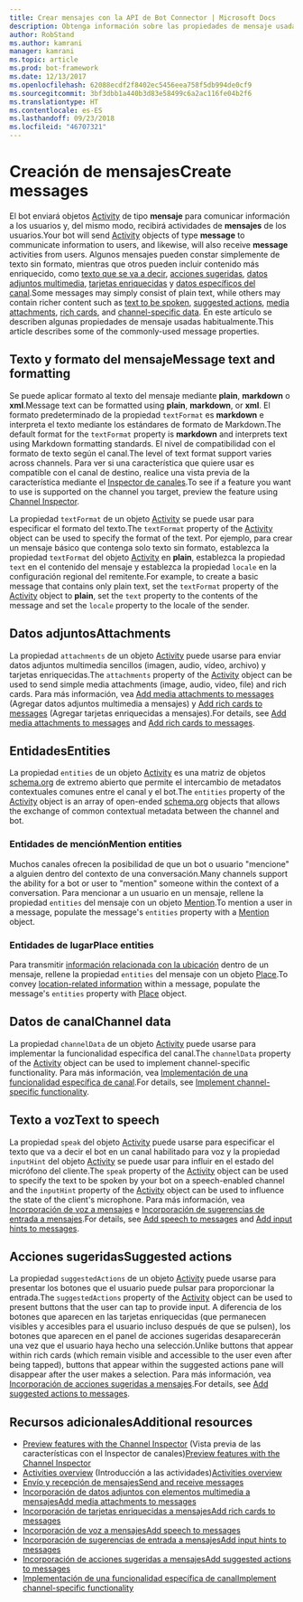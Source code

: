 ```yaml
---
title: Crear mensajes con la API de Bot Connector | Microsoft Docs
description: Obtenga información sobre las propiedades de mensaje usadas habitualmente en la API de Bot Connector.
author: RobStand
ms.author: kamrani
manager: kamrani
ms.topic: article
ms.prod: bot-framework
ms.date: 12/13/2017
ms.openlocfilehash: 62088ecdf2f8402ec5456eea758f5db994de0cf9
ms.sourcegitcommit: 3bf3dbb1a440b3d83e58499c6a2ac116fe04b2f6
ms.translationtype: HT
ms.contentlocale: es-ES
ms.lasthandoff: 09/23/2018
ms.locfileid: "46707321"
---
```

# <a name="create-messages"></a><span data-ttu-id="0a402-103">Creación de mensajes</span><span class="sxs-lookup"><span data-stu-id="0a402-103">Create messages</span></span>

<span data-ttu-id="0a402-104">El bot enviará objetos [Activity][Activity] de tipo **mensaje** para comunicar información a los usuarios y, del mismo modo, recibirá actividades de **mensajes** de los usuarios.</span><span class="sxs-lookup"><span data-stu-id="0a402-104">Your bot will send [Activity][Activity] objects of type **message** to communicate information to users, and likewise, will also receive **message** activities from users.</span></span> <span data-ttu-id="0a402-105">Algunos mensajes pueden constar simplemente de texto sin formato, mientras que otros pueden incluir contenido más enriquecido, como [texto que se va a decir](bot-framework-rest-connector-text-to-speech.md), [acciones sugeridas](bot-framework-rest-connector-add-suggested-actions.md), [datos adjuntos multimedia](bot-framework-rest-connector-add-media-attachments.md), [tarjetas enriquecidas](bot-framework-rest-connector-add-rich-cards.md) y [datos específicos del canal](bot-framework-rest-connector-channeldata.md).</span><span class="sxs-lookup"><span data-stu-id="0a402-105">Some messages may simply consist of plain text, while others may contain richer content such as [text to be spoken](bot-framework-rest-connector-text-to-speech.md), [suggested actions](bot-framework-rest-connector-add-suggested-actions.md), [media attachments](bot-framework-rest-connector-add-media-attachments.md), [rich cards](bot-framework-rest-connector-add-rich-cards.md), and [channel-specific data](bot-framework-rest-connector-channeldata.md).</span></span> <span data-ttu-id="0a402-106">En este artículo se describen algunas propiedades de mensaje usadas habitualmente.</span><span class="sxs-lookup"><span data-stu-id="0a402-106">This article describes some of the commonly-used message properties.</span></span>

## <a name="message-text-and-formatting"></a><span data-ttu-id="0a402-107">Texto y formato del mensaje</span><span class="sxs-lookup"><span data-stu-id="0a402-107">Message text and formatting</span></span>

<span data-ttu-id="0a402-108">Se puede aplicar formato al texto del mensaje mediante **plain**, **markdown** o **xml**.</span><span class="sxs-lookup"><span data-stu-id="0a402-108">Message text can be formatted using **plain**, **markdown**, or **xml**.</span></span> <span data-ttu-id="0a402-109">El formato predeterminado de la propiedad `textFormat` es **markdown** e interpreta el texto mediante los estándares de formato de Markdown.</span><span class="sxs-lookup"><span data-stu-id="0a402-109">The default format for the `textFormat` property is **markdown** and interprets text using Markdown formatting standards.</span></span> <span data-ttu-id="0a402-110">El nivel de compatibilidad con el formato de texto según el canal.</span><span class="sxs-lookup"><span data-stu-id="0a402-110">The level of text format support varies across channels.</span></span> <span data-ttu-id="0a402-111">Para ver si una característica que quiere usar es compatible con el canal de destino, realice una vista previa de la característica mediante el [Inspector de canales][ChannelInspector].</span><span class="sxs-lookup"><span data-stu-id="0a402-111">To see if a feature you want to use is supported on the channel you target, preview the feature using [Channel Inspector][ChannelInspector].</span></span> 

<span data-ttu-id="0a402-112">La propiedad `textFormat` de un objeto [Activity][Activity] se puede usar para especificar el formato del texto.</span><span class="sxs-lookup"><span data-stu-id="0a402-112">The `textFormat` property of the [Activity][Activity] object can be used to specify the format of the text.</span></span> <span data-ttu-id="0a402-113">Por ejemplo, para crear un mensaje básico que contenga solo texto sin formato, establezca la propiedad `textFormat` del objeto [Activity][Activity] en **plain**, establezca la propiedad `text` en el contenido del mensaje y establezca la propiedad `locale` en la configuración regional del remitente.</span><span class="sxs-lookup"><span data-stu-id="0a402-113">For example, to create a basic message that contains only plain text, set the `textFormat` property of the [Activity][Activity] object to **plain**, set the `text` property to the contents of the message and set the `locale` property to the locale of the sender.</span></span> 

## <a name="attachments"></a><span data-ttu-id="0a402-114">Datos adjuntos</span><span class="sxs-lookup"><span data-stu-id="0a402-114">Attachments</span></span>

<span data-ttu-id="0a402-115">La propiedad `attachments` de un objeto [Activity][Activity] puede usarse para enviar datos adjuntos multimedia sencillos (imagen, audio, vídeo, archivo) y tarjetas enriquecidas.</span><span class="sxs-lookup"><span data-stu-id="0a402-115">The `attachments` property of the [Activity][Activity] object can be used to send simple media attachments (image, audio, video, file) and rich cards.</span></span> <span data-ttu-id="0a402-116">Para más información, vea [Add media attachments to messages](bot-framework-rest-connector-add-media-attachments.md) (Agregar datos adjuntos multimedia a mensajes) y [Add rich cards to messages](bot-framework-rest-connector-add-rich-cards.md) (Agregar tarjetas enriquecidas a mensajes).</span><span class="sxs-lookup"><span data-stu-id="0a402-116">For details, see [Add media attachments to messages](bot-framework-rest-connector-add-media-attachments.md) and [Add rich cards to messages](bot-framework-rest-connector-add-rich-cards.md).</span></span>

## <a name="entities"></a><span data-ttu-id="0a402-117">Entidades</span><span class="sxs-lookup"><span data-stu-id="0a402-117">Entities</span></span>

<span data-ttu-id="0a402-118">La propiedad `entities` de un objeto [Activity][Activity] es una matriz de objetos <a href="http://schema.org/" target="_blank">schema.org</a> de extremo abierto que permite el intercambio de metadatos contextuales comunes entre el canal y el bot.</span><span class="sxs-lookup"><span data-stu-id="0a402-118">The `entities` property of the [Activity][Activity] object is an array of open-ended <a href="http://schema.org/" target="_blank">schema.org</a> objects that allows the exchange of common contextual metadata between the channel and bot.</span></span>

### <a name="mention-entities"></a><span data-ttu-id="0a402-119">Entidades de mención</span><span class="sxs-lookup"><span data-stu-id="0a402-119">Mention entities</span></span>

<span data-ttu-id="0a402-120">Muchos canales ofrecen la posibilidad de que un bot o usuario "mencione" a alguien dentro del contexto de una conversación.</span><span class="sxs-lookup"><span data-stu-id="0a402-120">Many channels support the ability for a bot or user to "mention" someone within the context of a conversation.</span></span> <span data-ttu-id="0a402-121">Para mencionar a un usuario en un mensaje, rellene la propiedad `entities` del mensaje con un objeto [Mention][Mention].</span><span class="sxs-lookup"><span data-stu-id="0a402-121">To mention a user in a message, populate the message's `entities` property with a [Mention][Mention] object.</span></span> 

### <a name="place-entities"></a><span data-ttu-id="0a402-122">Entidades de lugar</span><span class="sxs-lookup"><span data-stu-id="0a402-122">Place entities</span></span>

<span data-ttu-id="0a402-123">Para transmitir <a href="https://schema.org/Place" target="_blank">información relacionada con la ubicación</a> dentro de un mensaje, rellene la propiedad `entities` del mensaje con un objeto [Place][Place].</span><span class="sxs-lookup"><span data-stu-id="0a402-123">To convey <a href="https://schema.org/Place" target="_blank">location-related information</a> within a message, populate the message's `entities` property with [Place][Place] object.</span></span> 

## <a name="channel-data"></a><span data-ttu-id="0a402-124">Datos de canal</span><span class="sxs-lookup"><span data-stu-id="0a402-124">Channel data</span></span>

<span data-ttu-id="0a402-125">La propiedad `channelData` de un objeto [Activity][Activity] puede usarse para implementar la funcionalidad específica del canal.</span><span class="sxs-lookup"><span data-stu-id="0a402-125">The `channelData` property of the [Activity][Activity] object can be used to implement channel-specific functionality.</span></span> <span data-ttu-id="0a402-126">Para más información, vea [Implementación de una funcionalidad específica de canal](bot-framework-rest-connector-channeldata.md).</span><span class="sxs-lookup"><span data-stu-id="0a402-126">For details, see [Implement channel-specific functionality](bot-framework-rest-connector-channeldata.md).</span></span>

## <a name="text-to-speech"></a><span data-ttu-id="0a402-127">Texto a voz</span><span class="sxs-lookup"><span data-stu-id="0a402-127">Text to speech</span></span>

<span data-ttu-id="0a402-128">La propiedad `speak` del objeto [Activity][Activity] puede usarse para especificar el texto que va a decir el bot en un canal habilitado para voz y la propiedad `inputHint` del objeto [Activity][Activity] se puede usar para influir en el estado del micrófono del cliente.</span><span class="sxs-lookup"><span data-stu-id="0a402-128">The `speak` property of the [Activity][Activity] object can be used to specify the text to be spoken by your bot on a speech-enabled channel and the `inputHint` property of the [Activity][Activity] object can be used to influence the state of the client's microphone.</span></span> <span data-ttu-id="0a402-129">Para más información, vea [Incorporación de voz a mensajes](bot-framework-rest-connector-text-to-speech.md) e [Incorporación de sugerencias de entrada a mensajes](bot-framework-rest-connector-add-input-hints.md).</span><span class="sxs-lookup"><span data-stu-id="0a402-129">For details, see [Add speech to messages](bot-framework-rest-connector-text-to-speech.md) and [Add input hints to messages](bot-framework-rest-connector-add-input-hints.md).</span></span>

## <a name="suggested-actions"></a><span data-ttu-id="0a402-130">Acciones sugeridas</span><span class="sxs-lookup"><span data-stu-id="0a402-130">Suggested actions</span></span>

<span data-ttu-id="0a402-131">La propiedad `suggestedActions` de un objeto [Activity][Activity] puede usarse para presentar los botones que el usuario puede pulsar para proporcionar la entrada.</span><span class="sxs-lookup"><span data-stu-id="0a402-131">The `suggestedActions` property of the [Activity][Activity] object can be used to present buttons that the user can tap to provide input.</span></span> <span data-ttu-id="0a402-132">A diferencia de los botones que aparecen en las tarjetas enriquecidas (que permanecen visibles y accesibles para el usuario incluso después de que se pulsen), los botones que aparecen en el panel de acciones sugeridas desaparecerán una vez que el usuario haya hecho una selección.</span><span class="sxs-lookup"><span data-stu-id="0a402-132">Unlike buttons that appear within rich cards (which remain visible and accessible to the user even after being tapped), buttons that appear within the suggested actions pane will disappear after the user makes a selection.</span></span> <span data-ttu-id="0a402-133">Para más información, vea [Incorporación de acciones sugeridas a mensajes](bot-framework-rest-connector-add-suggested-actions.md).</span><span class="sxs-lookup"><span data-stu-id="0a402-133">For details, see [Add suggested actions to messages](bot-framework-rest-connector-add-suggested-actions.md).</span></span>

## <a name="additional-resources"></a><span data-ttu-id="0a402-134">Recursos adicionales</span><span class="sxs-lookup"><span data-stu-id="0a402-134">Additional resources</span></span>

- <span data-ttu-id="0a402-135">[Preview features with the Channel Inspector][ChannelInspector] (Vista previa de las características con el Inspector de canales)</span><span class="sxs-lookup"><span data-stu-id="0a402-135">[Preview features with the Channel Inspector][ChannelInspector]</span></span>
- <span data-ttu-id="0a402-136">[Activities overview](bot-framework-rest-connector-activities.md) (Introducción a las actividades)</span><span class="sxs-lookup"><span data-stu-id="0a402-136">[Activities overview](bot-framework-rest-connector-activities.md)</span></span>
- [<span data-ttu-id="0a402-137">Envío y recepción de mensajes</span><span class="sxs-lookup"><span data-stu-id="0a402-137">Send and receive messages</span></span>](bot-framework-rest-connector-send-and-receive-messages.md)
- [<span data-ttu-id="0a402-138">Incorporación de datos adjuntos con elementos multimedia a mensajes</span><span class="sxs-lookup"><span data-stu-id="0a402-138">Add media attachments to messages</span></span>](bot-framework-rest-connector-add-media-attachments.md)
- [<span data-ttu-id="0a402-139">Incorporación de tarjetas enriquecidas a mensajes</span><span class="sxs-lookup"><span data-stu-id="0a402-139">Add rich cards to messages</span></span>](bot-framework-rest-connector-add-rich-cards.md)
- [<span data-ttu-id="0a402-140">Incorporación de voz a mensajes</span><span class="sxs-lookup"><span data-stu-id="0a402-140">Add speech to messages</span></span>](bot-framework-rest-connector-text-to-speech.md)
- [<span data-ttu-id="0a402-141">Incorporación de sugerencias de entrada a mensajes</span><span class="sxs-lookup"><span data-stu-id="0a402-141">Add input hints to messages</span></span>](bot-framework-rest-connector-add-input-hints.md)
- [<span data-ttu-id="0a402-142">Incorporación de acciones sugeridas a mensajes</span><span class="sxs-lookup"><span data-stu-id="0a402-142">Add suggested actions to messages</span></span>](bot-framework-rest-connector-add-suggested-actions.md)
- [<span data-ttu-id="0a402-143">Implementación de una funcionalidad específica de canal</span><span class="sxs-lookup"><span data-stu-id="0a402-143">Implement channel-specific functionality</span></span>](bot-framework-rest-connector-channeldata.md)

[Mention]: bot-framework-rest-connector-api-reference.md#mention-object
[Place]: bot-framework-rest-connector-api-reference.md#place-object
[Activity]: bot-framework-rest-connector-api-reference.md#activity-object
[ChannelInspector]: ../bot-service-channel-inspector.md
[textFormating]: ../bot-service-channel-inspector.md#text-formatting
